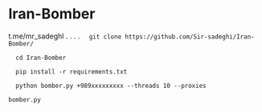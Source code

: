 # Iran-Bomber
t.me/mr_sadeghl
.
.
.
.
```  git clone https://github.com/Sir-sadeghi/Iran-Bomber/```

```  cd Iran-Bomber```

```  pip install -r requirements.txt```

```  python bomber.py +989xxxxxxxxx --threads 10 --proxies```

```bomber.py```


